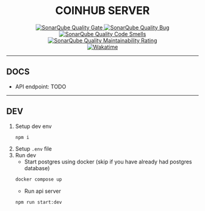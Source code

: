 <h1 align=center>
  COINHUB SERVER
</h1>

<div align=center>
  <a href="https://sonarcloud.io/summary/new_code?id=coinhub-uit_server">
    <img alt="SonarQube Quality Gate" src="https://sonarcloud.io/api/project_badges/measure?project=coinhub-uit_server&metric=alert_status"/>
  </a>
  <a href="https://sonarcloud.io/summary/new_code?id=coinhub-uit_server">
    <img alt="SonarQube Quality Bug" src="https://sonarcloud.io/api/project_badges/measure?project=coinhub-uit_server&metric=bugs"/>
  </a>
  <a href="https://sonarcloud.io/summary/new_code?id=coinhub-uit_server">
    <img alt="SonarQube Quality Code Smells" src="https://sonarcloud.io/api/project_badges/measure?project=coinhub-uit_server&metric=code_smells"/>
  </a>
  <a href="https://sonarcloud.io/summary/new_code?id=coinhub-uit_server">
    <img alt="SonarQube Quality Maintainability Rating" src="https://sonarcloud.io/api/project_badges/measure?project=coinhub-uit_server&metric=sqale_rating"/>
  </a>
  <br />
  <a href="https://wakatime.com/badge/github/coinhub-uit/server">
    <img alt="Wakatime" src="https://wakatime.com/badge/github/coinhub-uit/server.svg"/>
  </a>
</div>

---

## DOCS

- API endpoint: TODO

---

## DEV

1. Setup dev env
   ```sh
   npm i
   ```
2. Setup `.env` file
3. Run dev
   - Start postgres using docker (skip if you have already had postgres database)
   ```sh
   docker compose up
   ```
   - Run api server
   ```sh
   npm run start:dev
   ```

